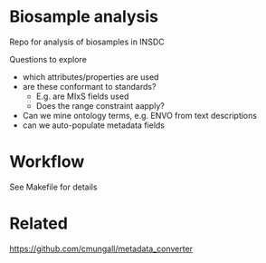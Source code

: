 # Biosample analysis

Repo for analysis of biosamples in INSDC

Questions to explore

 - which attributes/properties are used
 - are these conformant to standards?
    - E.g. are MIxS fields used
    - Does the range constraint aapply?
 - Can we mine ontology terms, e.g. ENVO from text descriptions
 - can we auto-populate metadata fields

# Workflow

See Makefile for details

# Related

https://github.com/cmungall/metadata_converter




